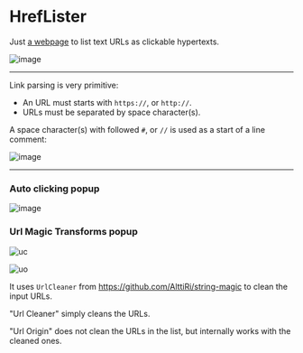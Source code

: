 # HrefLister

Just [a webpage](https://alttiri.github.io/href-lister) to list text URLs as clickable hypertexts.

![image](https://user-images.githubusercontent.com/16310547/226176272-8000fd78-1b62-49d0-8252-bbfcac1b36bb.png)

---

Link parsing is very primitive:

 - An URL must starts with `https://`, or `http://`.
 - URLs must be separated by space character(s).

A space character(s) with followed `#`, or `//` is used as a start of a line comment:

![image](https://user-images.githubusercontent.com/16310547/226177171-9080121a-8b6a-4130-ab0a-99d79f51a42b.png)

---

### Auto clicking popup

![image](https://github.com/AlttiRi/href-lister/assets/16310547/be0794a6-7831-439f-9f7a-9ddb42b296d2)

### Url Magic Transforms popup

![uc](https://github.com/user-attachments/assets/65e89496-1809-4e07-adaa-13ce958ddede)


![uo](https://github.com/user-attachments/assets/64422050-67cf-4231-bcef-d17fdc61766a)

It uses `UrlCleaner` from https://github.com/AlttiRi/string-magic to clean the input URLs.

"Url Cleaner" simply cleans the URLs.

"Url Origin" does not clean the URLs in the list, but internally works with the cleaned ones.
